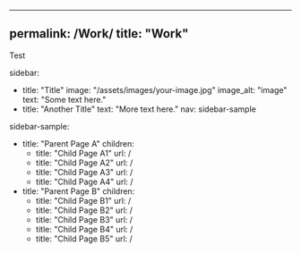 
---
permalink: /Work/
title: "Work"
---

Test

sidebar:
  - title: "Title"
    image: "/assets/images/your-image.jpg"
    image_alt: "image"
    text: "Some text here."
  - title: "Another Title"
    text: "More text here."
    nav: sidebar-sample

sidebar-sample:
  - title: "Parent Page A"
    children:
      - title: "Child Page A1"
        url: /
      - title: "Child Page A2"
        url: /
      - title: "Child Page A3"
        url: /
      - title: "Child Page A4"
        url: /
  - title: "Parent Page B"
    children:
      - title: "Child Page B1"
        url: /
      - title: "Child Page B2"
        url: /
      - title: "Child Page B3"
        url: /
      - title: "Child Page B4"
        url: /
      - title: "Child Page B5"
        url: /